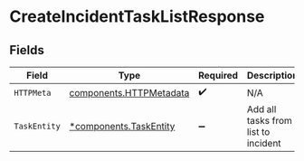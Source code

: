 # CreateIncidentTaskListResponse


## Fields

| Field                                                              | Type                                                               | Required                                                           | Description                                                        |
| ------------------------------------------------------------------ | ------------------------------------------------------------------ | ------------------------------------------------------------------ | ------------------------------------------------------------------ |
| `HTTPMeta`                                                         | [components.HTTPMetadata](../../models/components/httpmetadata.md) | :heavy_check_mark:                                                 | N/A                                                                |
| `TaskEntity`                                                       | [*components.TaskEntity](../../models/components/taskentity.md)    | :heavy_minus_sign:                                                 | Add all tasks from list to incident                                |